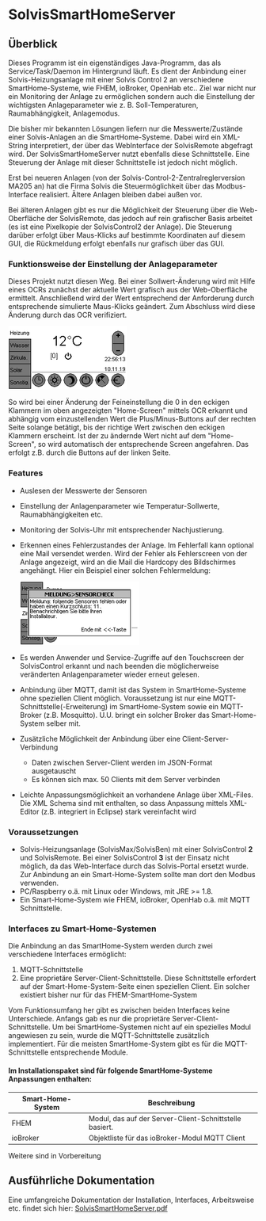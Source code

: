 # SolvisSmartHomeServer
## Überblick

Dieses Programm ist ein eigenständiges Java-Programm, das als Service/Task/Daemon im Hintergrund läuft. Es dient der Anbindung einer Solvis-Heizungsanlage
mit einer Solvis Control 2 an verschiedene SmartHome-Systeme, wie FHEM, ioBroker, OpenHab etc.. Ziel war nicht nur ein Monitoring der Anlage zu ermöglichen sondern auch die Einstellung der wichtigsten Anlageparameter wie z. B. Soll-Temperaturen, Raumabhängigkeit, Anlagemodus.

Die bisher mir bekannten Lösungen liefern nur die Messwerte/Zustände einer Solvis-Anlagen an die SmartHome-Systeme. Dabei wird ein XML-String interpretiert,
der über das WebInterface der SolvisRemote abgefragt wird. Der SolvisSmartHomeServer nutzt ebenfalls diese Schnittstelle.
Eine Steuerung der Anlage mit dieser Schnittstelle ist jedoch nicht möglich.

Erst bei neueren Anlagen (von der Solvis-Control-2-Zentralreglerversion MA205 an) hat die Firma Solvis die Steuermöglichkeit über das Modbus-Interface realisiert. Ältere Anlagen bleiben dabei außen vor.

Bei älteren Anlagen gibt es nur die Möglichkeit der Steuerung über die Web-Oberfläche der SolvisRemote, das jedoch auf rein grafischer Basis arbeitet
(es ist eine Pixelkopie der SolvisControl2 der Anlage). Die Steuerung darüber erfolgt über Maus-Klicks auf bestimmte Koordinaten auf diesem GUI,
die Rückmeldung erfolgt ebenfalls nur grafisch über das GUI.

### Funktionsweise der Einstellung der Anlageparameter

Dieses Projekt nutzt diesen Weg. Bei einer Sollwert-Änderung wird mit Hilfe eines OCRs zunächst der aktuelle Wert grafisch aus der Web-Oberfläche ermittelt. Anschließend wird der Wert entsprechend der Anforderung durch entsprechende simulierte Maus-Klicks geändert. Zum Abschluss wird diese Änderung durch das OCR verifiziert.

![Gui](https://raw.githubusercontent.com/GollmerSt/SolvisSmartHomeServer/master/docu/images/Hierarchie/1%20Heizung.png)

So wird bei einer Änderung der Feineinstellung die 0 in den eckigen Klammern im oben angezeigten "Home-Screen" mittels OCR erkannt und abhängig
vom einzustellenden Wert die Plus/Minus-Buttons auf der rechten Seite solange betätigt, bis der richtige Wert zwischen den eckigen Klammern
erscheint. Ist der zu ändernde Wert nicht auf dem "Home-Screen", so wird automatisch der entsprechende Screen angefahren. Das erfolgt z.B.
durch die Buttons auf der linken Seite.

### Features
* Auslesen der Messwerte der Sensoren
* Einstellung der Anlagenparameter wie Temperatur-Sollwerte, Raumabhängigkeiten etc.
* Monitoring der Solvis-Uhr mit entsprechender Nachjustierung.
* Erkennen eines Fehlerzustandes der Anlage. Im Fehlerfall kann optional eine Mail versendet werden.
Wird der Fehler als Fehlerscreen von der Anlage angezeigt, wird an die Mail die Hardcopy des Bildschirmes angehängt.
Hier ein Beispiel einer solchen Fehlermeldung:

   ![Fehlermeldung](https://raw.githubusercontent.com/GollmerSt/SolvisSmartHomeServer/master/testFiles/images/Stoerung%205.png)
* Es werden Anwender und Service-Zugriffe auf den Touchscreen der SolvisControl erkannt und nach beenden die möglicherweise
veränderten Anlagenparameter wieder erneut gelesen.
* Anbindung über MQTT, damit ist das System in SmartHome-Systeme ohne speziellen Client möglich.
Voraussetzung ist nur eine MQTT-Schnittstelle(-Erweiterung) im SmartHome-System sowie ein MQTT-Broker (z.B. Mosquitto). U.U.
bringt ein solcher Broker das Smart-Home-System selber mit.
* Zusätzliche Möglichkeit der Anbindung über eine Client-Server-Verbindung
  * Daten zwischen Server-Client werden im JSON-Format ausgetauscht
  * Es können sich max. 50 Clients mit dem Server verbinden
* Leichte Anpassungsmöglichkeit an vorhandene Anlage über XML-Files. Die XML Schema sind mit enthalten, so dass Anpassung
mittels XML-Editor (z.B. integriert in Eclipse) stark vereinfacht wird

### Voraussetzungen
* Solvis-Heizungsanlage (SolvisMax/SolvisBen) mit einer SolvisControl **2** und SolvisRemote. Bei einer SolvisControl **3** ist der
Einsatz nicht möglich, da das Web-Interface durch das Solvis-Portal ersetzt wurde. Zur Anbindung an ein Smart-Home-System
sollte man dort den Modbus verwenden.
* PC/Raspberry o.ä. mit Linux oder Windows, mit JRE >= 1.8.
* Ein Smart-Home-System wie FHEM, ioBroker, OpenHab o.ä. mit MQTT Schnittstelle.

### Interfaces zu Smart-Home-Systemen
Die Anbindung an das SmartHome-System werden durch zwei verschiedene Interfaces ermöglicht:

1. MQTT-Schnittstelle
1. Eine proprietäre Server-Client-Schnittstelle. Diese Schnittstelle erfordert auf der Smart-Home-System-Seite einen speziellen Client.
Ein solcher existiert bisher nur für das FHEM-SmartHome-System

Vom Funktionsumfang her gibt es zwischen beiden Interfaces keine Unterschiede. Anfangs gab es nur die proprietäre Server-Client-Schnittstelle.
Um bei SmartHome-Systemen nicht auf ein spezielles Modul angewiesen zu sein, wurde die MQTT-Schnittstelle zusätzlich implementiert. Für die
meisten SmartHome-System gibt es für die MQTT-Schnittstelle entsprechende Module.

#### Im Installationspaket sind für folgende SmartHome-Systeme Anpassungen enthalten:
Smart-Home-System | Beschreibung
------------------ | ------------
FHEM | Modul, das auf der Server-Client-Schnittstelle basiert.
ioBroker | Objektliste für das ioBroker-Modul MQTT Client

Weitere sind in Vorbereitung

## Ausführliche Dokumentation
Eine umfangreiche Dokumentation der Installation, Interfaces, Arbeitsweise etc. findet sich hier:
[SolvisSmartHomeServer.pdf](https://raw.githubusercontent.com/GollmerSt/SolvisSmartHomeServer/master/docu/SolvisSmartHomeServer.pdf)
